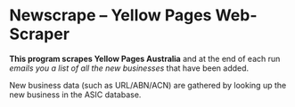 # Newscrape – Yellow Pages Web-Scraper

**This program scrapes Yellow Pages Australia** and at the end of each run *emails you a list of all the new businesses* that have been added.

New business data (such as URL/ABN/ACN) are gathered by looking up the new business in the ASIC database.
